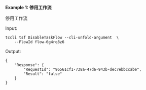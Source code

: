 **Example 1: 停用工作流**

停用工作流

Input: 

```
tccli tsf DisableTaskFlow --cli-unfold-argument  \
    --FlowId flow-6g4rq8z6
```

Output: 
```
{
    "Response": {
        "RequestId": "96561cf1-738a-47d6-943b-dec7ebbccabe",
        "Result": "false"
    }
}
```

